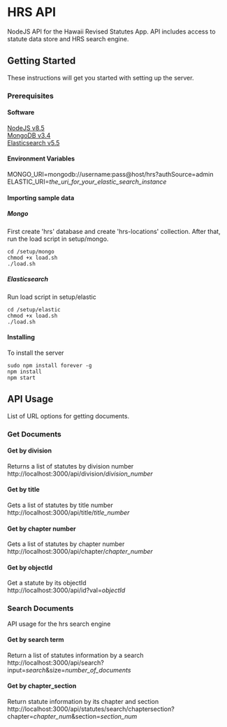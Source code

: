 # HRS API
NodeJS API for the Hawaii Revised Statutes App. API includes access to statute data store and HRS search engine.
## Getting Started
These instructions will get you started with setting up the server.
### Prerequisites 
#### Software
[NodeJS v8.5](https://nodejs.org/en/)<br>
[MongoDB v3.4](https://www.mongodb.com/download-center)<br>
[Elasticsearch v5.5](https://www.elastic.co/products/elasticsearch)<br>
#### Environment Variables
MONGO_URI=mongodb://username:pass@host/hrs?authSource=admin
ELASTIC_URI=*the_uri_for_your_elastic_search_instance*<br>
#### Importing sample data
##### Mongo
First create 'hrs' database and create 'hrs-locations' collection. After that, run the load script in setup/mongo.
```
cd /setup/mongo
chmod +x load.sh
./load.sh
```
##### Elasticsearch
Run load script in setup/elastic
```
cd /setup/elastic
chmod +x load.sh
./load.sh
```
#### Installing
To install the server
```
sudo npm install forever -g
npm install
npm start
```
## API Usage
List of URL options for getting documents.
### Get Documents
#### Get by division
Returns a list of statutes by division number <br>
http://localhost:3000/api/division/*division_number* <br>
#### Get by title 
Gets a list of statutes by title number <br>
http://localhost:3000/api/title/*title_number*
#### Get by chapter number
Gets a list of statutes by chapter number <br>
http://localhost:3000/api/chapter/*chapter_number*
#### Get by objectId
Get a statute by its objectId <br>
http://localhost:3000/api/id?val=*objectId*
### Search Documents
API usage for the hrs search engine
#### Get by search term
Return a list of statutes information by a search<br>
http://localhost:3000/api/search?input=*search*&size=*number_of_documents*
#### Get by chapter_section
Return statute information by its chapter and section
http://localhost:3000/api/statutes/search/chaptersection?chapter=*chapter_num*&section=*section_num*
